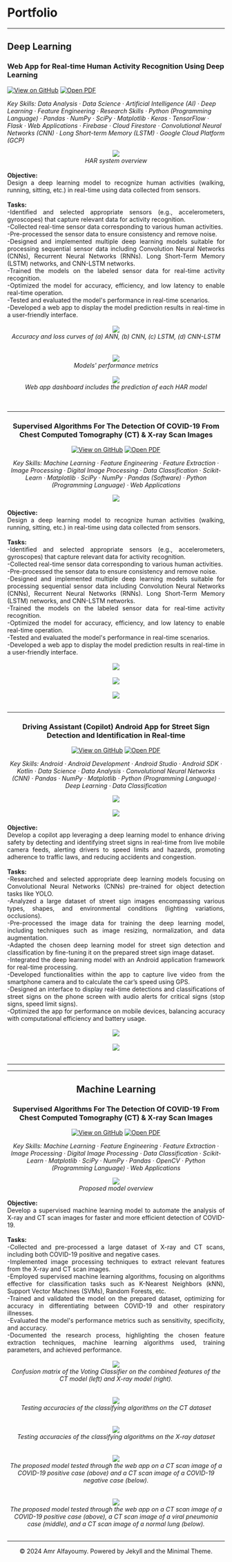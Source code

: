 # Portfolio
---

## Deep Learning

### Web App for Real-time Human Activity Recognition Using Deep Learning <br>

[![View on GitHub](https://img.shields.io/badge/GitHub-View_on_GitHub-blue?logo=GitHub)](https://github.com/alfayoumy/NUHARIPS)
[![Open PDF](https://img.shields.io/badge/PDF-Read%20PDF-red?logo=adobe-acrobat-reader)](/pdf/GP.pdf)

_Key Skills: Data Analysis · Data Science · Artificial Intelligence (AI) · Deep Learning · Feature Engineering · Research Skills · Python (Programming Language) · Pandas · NumPy · SciPy · Matplotlib · Keras · TensorFlow · Flask · Web Applications · Firebase · Cloud Firestore · Convolutional Neural Networks (CNN) · Long Short-term Memory (LSTM) · Google Cloud Platform (GCP)_
<br>
<center><img src="images/HARDiagram.png"/></center>
<center><i>HAR system overview</i><center>
<br>
<div style="text-align: justify">
<b>Objective:</b>
<br>
Design a deep learning model to recognize human activities (walking, running, sitting, etc.) in real-time using data collected from sensors.<br>
<br>
<b>Tasks:</b>
<br>
-Identified and selected appropriate sensors (e.g., accelerometers, gyroscopes) that capture relevant data for activity recognition.<br>
-Collected real-time sensor data corresponding to various human activities.<br>
-Pre-processed the sensor data to ensure consistency and remove noise.<br>
-Designed and implemented multiple deep learning models suitable for processing sequential sensor data including Convolution Neural Networks (CNNs), Recurrent Neural Networks (RNNs). Long Short-Term Memory (LSTM) networks, and CNN-LSTM networks.<br>
-Trained the models on the labeled sensor data for real-time activity recognition.<br>
-Optimized the model for accuracy, efficiency, and low latency to enable real-time operation.<br>
-Tested and evaluated the model's performance in real-time scenarios.<br>
-Developed a web app to display the model prediction results in real-time in a user-friendly interface.<br>
</div>
<br>
<center><img src="images/GPHAR.jpg"/></center>
<center><i>Accuracy and loss curves of (a) ANN, (b) CNN, (c) LSTM, (d) CNN-LSTM</i><center>
<br><br>
<center><img src="images/HARResults.jpg"/></center>
<center><i>Models' performance metrics</i><center>
<br>
<center><img src="images/HAR.jpg"/></center>
<center><i>Web app dashboard includes the prediction of each HAR model</i><center>
<br>
<br>

---
### Supervised Algorithms For The Detection Of COVID-19 From Chest Computed Tomography (CT) & X-ray Scan Images <br>

[![View on GitHub](https://img.shields.io/badge/GitHub-View_on_GitHub-blue?logo=GitHub)](https://github.com/alfayoumy/COVID19-Detection)
[![Open PDF](https://img.shields.io/badge/PDF-Read%20PDF-red?logo=adobe-acrobat-reader)](https://www.researchgate.net/publication/350588424_Supervised_Algorithms_for_the_Detection_of_COVID-19_from_Chest_Scan_Images)

_Key Skills: Machine Learning · Feature Engineering · Feature Extraction · Image Processing · Digital Image Processing · Data Classification · Scikit-Learn · Matplotlib · SciPy · NumPy · Pandas (Software) · Python (Programming Language) · Web Applications_
<br>
<center><img src="images/HARDiagram.png"/></center>
<br>
<div style="text-align: justify">
<b>Objective:</b>
<br>
Design a deep learning model to recognize human activities (walking, running, sitting, etc.) in real-time using data collected from sensors.<br>
<br>
<b>Tasks:</b>
<br>
-Identified and selected appropriate sensors (e.g., accelerometers, gyroscopes) that capture relevant data for activity recognition.<br>
-Collected real-time sensor data corresponding to various human activities.<br>
-Pre-processed the sensor data to ensure consistency and remove noise.<br>
-Designed and implemented multiple deep learning models suitable for processing sequential sensor data including Convolution Neural Networks (CNNs), Recurrent Neural Networks (RNNs). Long Short-Term Memory (LSTM) networks, and CNN-LSTM networks.<br>
-Trained the models on the labeled sensor data for real-time activity recognition.<br>
-Optimized the model for accuracy, efficiency, and low latency to enable real-time operation.<br>
-Tested and evaluated the model's performance in real-time scenarios.<br>
-Developed a web app to display the model prediction results in real-time in a user-friendly interface.<br>
</div>
<br>
<center><img src="images/GPHAR.jpg"/></center>
<br>
<center><img src="images/HARResults.jpg"/></center>
<br>
<center><img src="images/HAR.jpg"/></center>
<br>

---
### Driving Assistant (Copilot) Android App for Street Sign Detection and Identification in Real-time <br>

[![View on GitHub](https://img.shields.io/badge/GitHub-View_on_GitHub-blue?logo=GitHub)](https://github.com/alfayoumy/copilot)
[![Open PDF](https://img.shields.io/badge/PDF-Read%20PDF-red?logo=adobe-acrobat-reader)](/pdf/Copilot.pdf)

_Key Skills: Android · Android Development · Android Studio · Android SDK · Kotlin · Data Science · Data Analysis · Convolutional Neural Networks (CNN) · Pandas · NumPy · Matplotlib · Python (Programming Language) · Deep Learning · Data Classification_
<br>
<center><img src="images/copilot.png"/></center>
<br>
<center><img src="images/copilot2.png"/></center>
<br>
<div style="text-align: justify">
<b>Objective:</b>
<br>
Develop a copilot app leveraging a deep learning model to enhance driving safety by detecting and identifying street signs in real-time from live mobile camera feeds, alerting drivers to speed limits and hazards, promoting adherence to traffic laws, and reducing accidents and congestion.<br>
<br>
<b>Tasks:</b>
<br>
-Researched and selected appropriate deep learning models focusing on Convolutional Neural Networks (CNNs) pre-trained for object detection tasks like YOLO.<br>
-Analyzed a large dataset of street sign images encompassing various types, shapes, and environmental conditions (lighting variations, occlusions).<br>
-Pre-processed the image data for training the deep learning model, including techniques such as image resizing, normalization, and data augmentation.<br>
-Adapted the chosen deep learning model for street sign detection and classification by fine-tuning it on the prepared street sign image dataset.<br>
-Integrated the deep learning model with an Android application framework for real-time processing.<br>
-Developed functionalities within the app to capture live video from the smartphone camera and to calculate the car’s speed using GPS.<br>
-Designed an interface to display real-time detections and classifications of street signs on the phone screen with audio alerts for critical signs (stop signs, speed limit signs).<br>
-Optimized the app for performance on mobile devices, balancing accuracy with computational efficiency and battery usage.<br>
</div>
<br>
<center><img src="images/copilot3.png"/></center>
<br>
<center><img src="images/copilot5.png"/></center>
<br>

---
---
## Machine Learning

### Supervised Algorithms For The Detection Of COVID-19 From Chest Computed Tomography (CT) & X-ray Scan Images <br>

[![View on GitHub](https://img.shields.io/badge/GitHub-View_on_GitHub-blue?logo=GitHub)](https://github.com/alfayoumy/COVID19-Detection)
[![Open PDF](https://img.shields.io/badge/PDF-Read%20PDF-red?logo=adobe-acrobat-reader)](https://www.researchgate.net/publication/350588424_Supervised_Algorithms_for_the_Detection_of_COVID-19_from_Chest_Scan_Images)

_Key Skills: Machine Learning · Feature Engineering · Feature Extraction · Image Processing · Digital Image Processing · Data Classification · Scikit-Learn · Matplotlib · SciPy · NumPy · Pandas · OpenCV · Python (Programming Language) · Web Applications_
<br>
<center><img src="images/covid.png"/></center>
<center><i>Proposed model overview</i></center>
<br>
<div style="text-align: justify">
<b>Objective:</b>
<br>
 Develop a supervised machine learning model to automate the analysis of X-ray and CT scan images for faster and more efficient detection of COVID-19.<br>
<br>
<b>Tasks:</b>
<br>
-Collected and pre-processed a large dataset of X-ray and CT scans, including both COVID-19 positive and negative cases.<br>
-Implemented image processing techniques to extract relevant features from the X-ray and CT scan images.<br>
-Employed supervised machine learning algorithms, focusing on algorithms effective for classification tasks such as K-Nearest Neighbors (kNN), Support Vector Machines (SVMs), Random Forests, etc.<br>
-Trained and validated the model on the prepared dataset, optimizing for accuracy in differentiating between COVID-19 and other respiratory illnesses.<br>
-Evaluated the model's performance metrics such as sensitivity, specificity, and accuracy.<br>
-Documented the research process, highlighting the chosen feature extraction techniques, machine learning algorithms used, training parameters, and achieved performance.<br>
</div>
<br>
<center><img src="images/covid1.jpg"/></center>
<center><i>Confusion matrix of the Voting Classifier on the combined features of the CT model (left) and X-ray model (right).</i></center>
<br><br>
<center><img src="images/covid3.png"/></center>
<center><i>Testing accuracies of the classifying algorithms on the CT dataset</i></center>
<br><br>
<center><img src="images/covid4.png"/></center>
<center><i>Testing accuracies of the classifying algorithms on the X-ray dataset</i></center>
<br><br>
<center><img src="images/covid5.jpg"/></center>
<center><i>The proposed model tested through the web app on a CT scan image of a COVID-19 positive case (above) and a CT scan image of a COVID-19 negative case (below).</i></center>
<br><br>
<center><img src="images/covid6.jpg"/></center>
<center><i>The proposed model tested through the web app on a CT scan image of a COVID-19 positive case (above), a CT scan image of a viral pneumonia case (middle), and a CT scan image of a normal lung (below).</i></center>
<br>

---


<center>© 2024 Amr Alfayoumy. Powered by Jekyll and the Minimal Theme.</center>